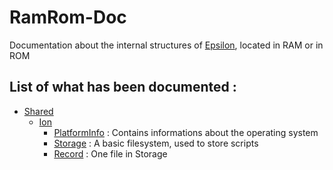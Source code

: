 # RamRom-Doc
Documentation about the internal structures of [Epsilon](https://github.com/numworks/epsilon), located in RAM or in ROM

## List of what has been documented :

- [Shared](/Shared/)
  - [Ion](/Shared/Ion/)
    - [PlatformInfo](/Shared/Ion/PlatformInfo.md) : Contains informations about the operating system
    - [Storage](/Shared/Ion/Storage.md) : A basic filesystem, used to store scripts
    - [Record](/Shared/Ion/Storage.md#record) : One file in Storage

